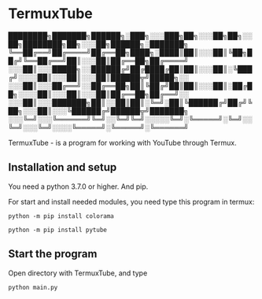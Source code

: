 # TermuxTube
████████╗███████╗██████╗░███╗░░░███╗██╗░░░██╗██╗░░██╗████████╗██╗░░░██╗██████╗░███████╗
╚══██╔══╝██╔════╝██╔══██╗████╗░████║██║░░░██║╚██╗██╔╝╚══██╔══╝██║░░░██║██╔══██╗██╔════╝
░░░██║░░░█████╗░░██████╔╝██╔████╔██║██║░░░██║░╚███╔╝░░░░██║░░░██║░░░██║██████╦╝█████╗░░
░░░██║░░░██╔══╝░░██╔══██╗██║╚██╔╝██║██║░░░██║░██╔██╗░░░░██║░░░██║░░░██║██╔══██╗██╔══╝░░
░░░██║░░░███████╗██║░░██║██║░╚═╝░██║╚██████╔╝██╔╝╚██╗░░░██║░░░╚██████╔╝██████╦╝███████╗
░░░╚═╝░░░╚══════╝╚═╝░░╚═╝╚═╝░░░░░╚═╝░╚═════╝░╚═╝░░╚═╝░░░╚═╝░░░░╚═════╝░╚═════╝░╚══════╝

TermuxTube - is a program for working with YouTube through Termux.
## Installation and setup
You need a python 3.7.0 or higher. And pip.

For start and install needed modules, you need type this program in termux:
```
python -m pip install colorama
```
```
python -m pip install pytube
```
## Start the program
Open directory with TermuxTube, and type
```
python main.py
```
